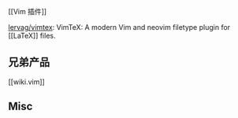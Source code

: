 

[[Vim 插件]]

[lervag/vimtex](https://github.com/lervag/vimtex): VimTeX: A modern Vim and neovim filetype plugin for [[LaTeX]] files.



## 兄弟产品

[[wiki.vim]]



## Misc







